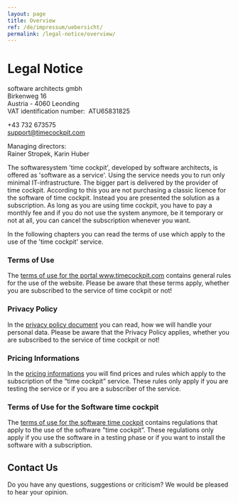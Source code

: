 ```yaml
---
layout: page
title: Overview
ref: /de/impressum/uebersicht/
permalink: /legal-notice/overview/
---
```


<h1>Legal Notice</h1><p>software architects gmbh<br /> Birkenweg 16<br /> Austria - 4060 Leonding<br /> VAT identification number:  ATU65831825</p><p>+43 732 673575<br /><a href="mailto:support@timecockpit.com">support@timecockpit.com</a></p><p>Managing directors:<br /> Rainer Stropek, Karin Huber</p><div class="contentbox">
  <p>The softwaresystem 'time cockpit', developed by software architects, is offered as 'software as a service'. Using the service needs you to run only minimal IT-infrastructure. The bigger part is delivered by the provider of time cockpit. According to this you are not purchasing a classic licence for the software of time cockpit. Instead you are presented the solution as a subscription. As long as you are using time cockpit, you have to pay a monthly fee and if you do not use the system anymore, be it temporary or not at all, you can cancel the subscription whenever you want.</p>
  <p>In the following chapters you can read the terms of use which apply to the use of the 'time cockpit' service.</p>
  <h3>Terms of Use</h3>
  <p>The <a href="{{site.baseurl}}/legal-notice/terms-of-use/">terms of use for the portal www.timecockpit.com</a> contains general rules for the use of the website. Please be aware that these terms apply, whether you are subscribed to the service of time cockpit or not!</p>
  <h3>Privacy Policy</h3>
  <p>In the <a href="{{site.baseurl}}/legal-notice/privacy-policy/">privacy policy document</a> you can read, how we will handle your personal data. Please be aware that the Privacy Policy applies, whether you are subscribed to the service of time cockpit or not!</p>
  <h3>Pricing Informations</h3>
  <p>In the <a href="{{site.baseurl}}/legal-notice/usage-tariff/">pricing informations</a> you will find prices and rules which apply to the subscription of the “time cockpit” service. These rules only apply if you are testing the service or if you are a subscriber of the service.</p>
  <h3>Terms of Use for the Software time cockpit</h3>
  <p>The <a href="{{site.baseurl}}/legal-notice/license-terms/">terms of use for the software time cockpit</a> contains regulations that apply to the use of the software "time cockpit”. These regulations only apply if you use the software in a testing phase or if you want to install the software with a subscription.</p>
</div><h2>Contact Us</h2><p>Do you have any questions, suggestions or criticism? We would be pleased to hear your opinion.</p><function name="Composite.AspNet.LoadUserControl">
  <param name="Path" value="~/Frontend/Custom/Web/Forms/Controls/Contact.ascx" />
</function>